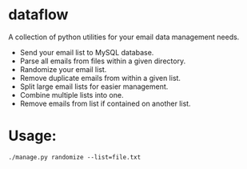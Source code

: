 # dataflow
A collection of python utilities for your email data management needs.

- Send your email list to MySQL database.
- Parse all emails from files within a given directory.
- Randomize your email list.
- Remove duplicate emails from within a given list.
- Split large email lists for easier management.
- Combine multiple lists into one.
- Remove emails from list if contained on another list.

# Usage:
`./manage.py randomize --list=file.txt`
